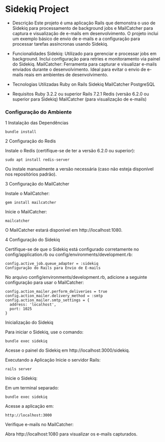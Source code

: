 # Sidekiq Project
* Descrição
Este projeto é uma aplicação Rails que demonstra o uso de Sidekiq para processamento de background jobs e MailCatcher para captura e visualização de e-mails em desenvolvimento. O projeto inclui um exemplo básico de envio de e-mails e a configuração para processar tarefas assíncronas usando Sidekiq.

* Funcionalidades
Sidekiq: Utilizado para gerenciar e processar jobs em background. Inclui configuração para retries e monitoramento via painel do Sidekiq.
MailCatcher: Ferramenta para capturar e visualizar e-mails enviados durante o desenvolvimento. Ideal para evitar o envio de e-mails reais em ambientes de desenvolvimento.
* Tecnologias Utilizadas
Ruby on Rails
Sidekiq
MailCatcher
PostgreSQL
* Requisitos
Ruby 3.2.2 ou superior
Rails 7.2.1
Redis (versão 6.2.0 ou superior para Sidekiq)
MailCatcher (para visualização de e-mails)

### Configuração do Ambiente

1 Instalação das Dependências
```
bundle install
```
2 Configuração do Redis

Instale o Redis (certifique-se de ter a versão 6.2.0 ou superior):

```
sudo apt install redis-server
```
Ou instale manualmente a versão necessária (caso não esteja disponível nos repositórios padrão).

3 Configuração do MailCatcher

Instale o MailCatcher:

```
gem install mailcatcher
```
Inicie o MailCatcher:

```
mailcatcher
```
O MailCatcher estará disponível em http://localhost:1080.

4 Configuração do Sidekiq

Certifique-se de que o Sidekiq está configurado corretamente no config/application.rb ou config/environments/development.rb:

```
config.active_job.queue_adapter = :sidekiq
Configuração do Rails para Envio de E-mails
```

No arquivo config/environments/development.rb, adicione a seguinte configuração para usar o MailCatcher:

```
config.action_mailer.perform_deliveries = true
config.action_mailer.delivery_method = :smtp
config.action_mailer.smtp_settings = {
  address: 'localhost',
  port: 1025
}
```

Inicialização do Sidekiq

Para iniciar o Sidekiq, use o comando:

```
bundle exec sidekiq
```

Acesse o painel do Sidekiq em http://localhost:3000/sidekiq.

Executando a Aplicação
Inicie o servidor Rails:

```
rails server
```

Inicie o Sidekiq:

Em um terminal separado:

```
bundle exec sidekiq
```

Acesse a aplicação em:

```
http://localhost:3000
```

Verifique e-mails no MailCatcher:

Abra http://localhost:1080 para visualizar os e-mails capturados.
